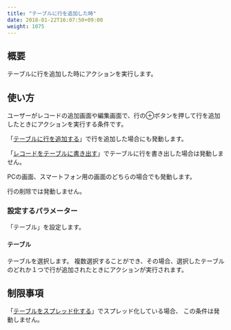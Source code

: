 ```yaml
---
title: "テーブルに行を追加した時"
date: 2018-01-22T16:07:50+09:00
weight: 1075
---
```


## 概要

テーブルに行を追加した時にアクションを実行します。

## 使い方

ユーザーがレコードの追加画面や編集画面で、行の⊕ボタンを押して行を追加したときにアクションを実行する条件です。

「[テーブルに行を追加する](../../../actions/table/add_table_row/)」で行を追加した場合にも発動します。

「[レコードをテーブルに書き出す](../../../actions/table/write_record_to_table/)」でテーブルに行を書き出した場合は発動しません。

PCの画面、スマートフォン用の画面のどちらの場合でも発動します。

行の削除では発動しません。

### 設定するパラメーター

「テーブル」を設定します。

#### テーブル

テーブルを選択します。
複数選択することができ、その場合、選択したテーブルのどれか１つで行が追加されたときにアクションが実行されます。

## 制限事項

「[テーブルをスプレッド化する](../../../actions/table/set_handsontable/)」でスプレッド化している場合、
この条件は発動しません。

